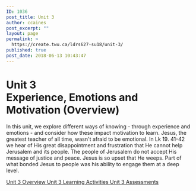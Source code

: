 ```yaml
---
ID: 1036
post_title: Unit 3
author: ccaines
post_excerpt: ""
layout: page
permalink: >
  https://create.twu.ca/ldrs627-su18/unit-3/
published: true
post_date: 2018-06-13 10:43:47
---
```

<!--themify_builder_static--><h1>Unit 3<br/>Experience, Emotions and Motivation (Overview)</h1>
 In this unit, we explore different ways of knowing - through experience and emotions - and consider how these impact motivation to learn. Jesus, the greatest teacher of all time, wasn't afraid to be emotional. In Lk 19. 41-42 we hear of His great disappointment and frustration that He cannot help Jerusalem and its people. The people of Jerusalem do not accept His message of justice and peace. Jesus is so upset that He weeps. Part of what bonded Jesus to people was his ability to engage them at a deep level. 
 
 <a href="https://create.twu.ca/ldrs627-su18/unit-3-overview/"> Unit 3 Overview </a> <a href="https://create.twu.ca/ldrs627-su18/unit-3-topic-1/"> Unit 3 Learning Activities </a> <a href="https://create.twu.ca/ldrs627-su18/unit-3-topic-2/"> Unit 3 Assessments </a><!--/themify_builder_static-->